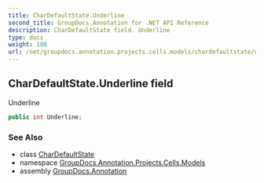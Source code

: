 ```yaml
---
title: CharDefaultState.Underline
second_title: GroupDocs.Annotation for .NET API Reference
description: CharDefaultState field. Underline
type: docs
weight: 100
url: /net/groupdocs.annotation.projects.cells.models/chardefaultstate/underline/
---
```

## CharDefaultState.Underline field

Underline

```csharp
public int Underline;
```

### See Also

* class [CharDefaultState](../)
* namespace [GroupDocs.Annotation.Projects.Cells.Models](../../chardefaultstate/)
* assembly [GroupDocs.Annotation](../../../)


